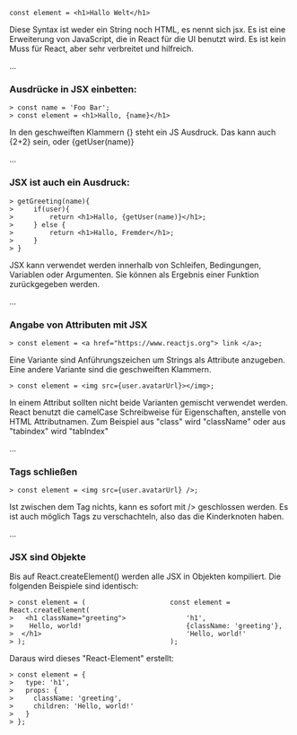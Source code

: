 
    const element = <h1>Hallo Welt</h1>

Diese Syntax ist weder ein String noch HTML, es nennt sich jsx.
Es ist eine Erweiterung von JavaScript, die in React für die UI benutzt wird.
Es ist kein Muss für React, aber sehr verbreitet und hilfreich.

...

### Ausdrücke in JSX einbetten:

    > const name = 'Foo Bar';
    > const element = <h1>Hallo, {name}</h1>

In den geschweiften Klammern {} steht ein JS Ausdruck.
Das kann auch {2+2} sein, oder {getUser(name)}

...

### JSX ist auch ein Ausdruck:

    > getGreeting(name){
    >     if(user){
    >         return <h1>Hallo, {getUser(name)}</h1>;
    >     } else {
    >         return <h1>Hallo, Fremder</h1>;
    >     }
    > }

JSX kann verwendet werden innerhalb von Schleifen, Bedingungen, Variablen oder Argumenten.
Sie können als Ergebnis einer Funktion zurückgegeben werden.

...

### Angabe von Attributen mit JSX

    > const element = <a href="https://www.reactjs.org"> link </a>;

Eine Variante sind Anführungszeichen um Strings als Attribute anzugeben.
Eine andere Variante sind die geschweiften Klammern.

    > const element = <img src={user.avatarUrl}></img>;

In einem Attribut sollten nicht beide Varianten gemischt verwendet werden.
React benutzt die camelCase Schreibweise für Eigenschaften, anstelle von HTML Attributnamen.
Zum Beispiel aus "class" wird "className" oder aus "tabindex" wird "tabIndex"

...

### Tags schließen

    > const element = <img src={user.avatarUrl} />;

Ist zwischen dem Tag nichts, kann es sofort mit /> geschlossen werden.
Es ist auch möglich Tags zu verschachteln, also das die Kinderknoten haben.

...

### JSX sind Objekte

Bis auf React.createElement() werden alle JSX in Objekten kompiliert.
Die folgenden Beispiele sind identisch:

    > const element = (                     const element = React.createElement(
    >   <h1 className="greeting">               'h1',
    >    Hello, world!                          {className: 'greeting'},
    >  </h1>                                    'Hello, world!'
    > );                                    );

Daraus wird dieses "React-Element" erstellt:

    > const element = {
    >   type: 'h1',
    >   props: {
    >     className: 'greeting',
    >     children: 'Hello, world!'
    >   }
    > };






